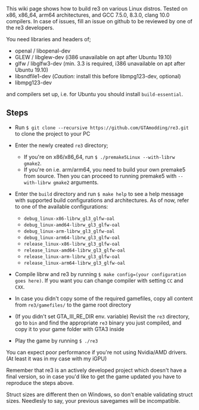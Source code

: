 This wiki page shows how to build re3 on various Linux distros. Tested on x86, x86_64, arm64 architectures, and GCC 7.5.0, 8.3.0, clang 10.0 compilers. In case of issues, fill an issue on github to be reviewed by one of the re3 developers.

You need libraries and headers of;
- openal / libopenal-dev
- GLEW / libglew-dev (i386 unavailable on apt after Ubuntu 19.10)
- glfw / libglfw3-dev (min. 3.3 is required, i386 unavailable on apt after Ubuntu 19.10)
- libsndfile1-dev (*Caution:* install this before libmpg123-dev, optional)
- libmpg123-dev

and compilers set up, i.e. for Ubuntu you should install `build-essential`.

## Steps

* Run `$ git clone --recursive https://github.com/GTAmodding/re3.git` to clone the project to your PC

* Enter the newly created `re3` directory;
   * If you're on x86/x86_64, run `$ ./premake5Linux --with-librw gmake2`.
   * If you're on i.e. arm/arm64, you need to build your own premake5 from source. Then you can proceed to running premake5 with `--with-librw gmake2` arguments.

* Enter the ``build`` directory and run ``$ make help`` to see a help message with supported build configurations and architectures. As of now, refer to one of the available configurations:
  - ``debug_linux-x86-librw_gl3_glfw-oal``
  - ``debug_linux-amd64-librw_gl3_glfw-oal``
  - ``debug_linux-arm-librw_gl3_glfw-oal``
  - ``debug_linux-arm64-librw_gl3_glfw-oal``
  - ``release_linux-x86-librw_gl3_glfw-oal``
  - ``release_linux-amd64-librw_gl3_glfw-oal``
  - ``release_linux-arm-librw_gl3_glfw-oal``
  - ``release_linux-arm64-librw_gl3_glfw-oal``


* Compile librw and re3 by running ``$ make config=(your configuration goes here)``. If you want you can change compiler with setting `CC` and `CXX`.

* In case you didn't copy some of the required gamefiles, copy all content from ``re3/gamefiles/`` to the game root directory

* (If you didn't set GTA_III_RE_DIR env. variable) Revisit the `re3` directory, go to `bin` and find the appropriate `re3` binary you just compiled, and copy it to your game folder with GTA3 inside

* Play the game by running ``$ ./re3``

You can expect poor performance if you're not using Nvidia/AMD drivers. (At least it was in my case with my iGPU)

Remember that re3 is an actively developed project which doesn't have a final version, so in case you'd like to get the game updated you have to reproduce the steps above.

Struct sizes are different then on Windows, so don't enable validating struct sizes. Needlesly to say, your previous savegames will be incompatible.